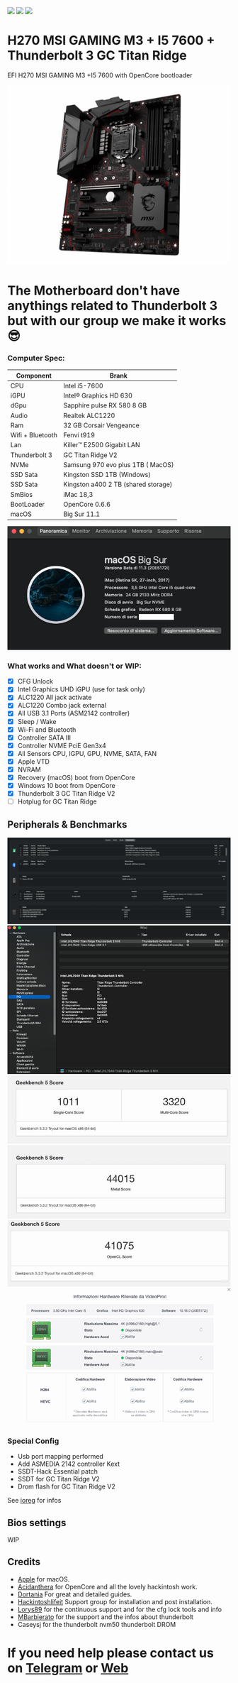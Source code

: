 [![](https://img.shields.io/badge/Telegram-HackintoshLifeIT-informational?style=flat&logo=telegram&logoColor=white&color=5fb659)](https://t.me/HackintoshLife_it)
[![](https://img.shields.io/badge/Facebook-HackintoshLifeIT-informational?style=flat&logo=facebook&logoColor=white&color=3a4dc9)](https://www.facebook.com/hackintoshlife/)
[![](https://img.shields.io/badge/Instagram-HackintoshLifeIT-informational?style=flat&logo=instagram&logoColor=white&color=8a178a)](https://www.instagram.com/hackintoshlife.it_official/)

# H270 MSI GAMING M3 + I5 7600 + Thunderbolt 3 GC Titan Ridge

EFI H270 MSI GAMING M3 +I5 7600 with OpenCore bootloader

![descrizione](./Infos/pc.png)

# The Motherboard don't have anythings related to Thunderbolt 3 but with our group we make it works :sunglasses: 

### Computer Spec:

| Component        | Brank                              |
| ---------------- | ---------------------------------- |
| CPU              | Intel i5-7600                      |
| iGPU             | Intel® Graphics HD 630             |
| dGpu             | Sapphire pulse RX 580 8 GB         |
| Audio            | Realtek ALC1220                    |
| Ram              | 32 GB Corsair Vengeance            |
| Wifi + Bluetooth | Fenvi t919                         |
| Lan              | Killer™ E2500 Gigabit LAN          |
| Thunderbolt 3    | GC Titan Ridge V2                  |
| NVMe             | Samsung 970 evo plus 1TB ( MacOS)  |
| SSD Sata         | Kingston SSD 1TB (Windows)         |
| SSD Sata         | Kingston a400 2 TB (shared storage)|
| SmBios           | iMac 18,3                          |
| BootLoader       | OpenCore 0.6.6                     |
| macOS            | Big Sur 11.1                       |



![infobigsur](./Infos/infomac.png)


### What works and What doesn't or WIP:

- [x] CFG Unlock
- [x] Intel Graphics UHD iGPU (use for task only)
- [x] ALC1220 All jack activate
- [x] ALC1220 Combo jack external
- [x] All USB 3.1 Ports (ASM2142 controller)
- [x] Sleep / Wake
- [x] Wi-Fi and Bluetooth
- [x] Controller SATA III
- [x] Controller NVME PciE Gen3x4 
- [x] All Sensors CPU, IGPU, GPU, NVME, SATA, FAN
- [x] Apple VTD
- [x] NVRAM
- [x] Recovery (macOS) boot from OpenCore
- [x] Windows 10 boot from OpenCore
- [x] Thunderbolt 3 GC Titan Ridge V2
- [ ] Hotplug for GC Titan Ridge

## Peripherals & Benchmarks

![infohack](./Infos/peripherals.png)
![infopci](./Infos/pcilist.png)
![CPU](./Infos/cputest.jpg)
![metal](./Infos/metal.jpg)
![opencl](./Infos/opencl.jpg)
![videoproc](./Infos/videoproc.png)


### Special Config

- Usb port mapping performed
- Add ASMEDIA 2142 controller Kext
- SSDT-Hack Essential patch
- SSDT for GC Titan Ridge V2
- Drom flash for GC Titan Ridge V2

See [ioreg](https://github.com/basett1/HACKINTOSH-MSI-H270-OPENCORE/blob/main/iMac.ioreg) for infos

## Bios settings
WIP


 

## Credits

- [Apple](https://apple.com) for macOS.
- [Acidanthera](https://github.com/acidanthera) for OpenCore and all the lovely hackintosh work.
- [Dortania](https://dortania.github.io/OpenCore-Install-Guide/config-laptop.plist/icelake.html) For great and detailed guides.
- [Hackintoshlifeit](https://github.com/Hackintoshlifeit) Support group for installation and post installation.
- [Lorys89](https://github.com/Lorys89) for the continuous support and for the cfg lock tools and info
- [MBarbierato](https://github.com/mbarbierato) for the support and the infos about thunderbolt
- Caseysj for the thunderbolt nvm50 thunderbolt DROM

# If you need help please contact us on [Telegram](https://t.me/HackintoshLife_it) or [Web](https://www.hackintoshlife.it/)

